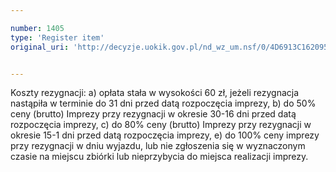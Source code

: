 ```yaml
---

number: 1405
type: 'Register item'
original_uri: 'http://decyzje.uokik.gov.pl/nd_wz_um.nsf/0/4D6913C162095273C12574470046D4C7?OpenDocument'


---
```


Koszty rezygnacji: a) opłata stała w wysokości 60 zł, jeżeli rezygnacja nastąpiła w terminie do 31 dni przed datą rozpoczęcia imprezy, b) do 50% ceny (brutto) Imprezy przy rezygnacji w okresie 30-16 dni przed datą rozpoczęcia imprezy, c) do 80% ceny (brutto) Imprezy przy rezygnacji w okresie 15-1 dni przed datą rozpoczęcia imprezy, e) do 100% ceny imprezy przy rezygnacji w dniu wyjazdu, lub nie zgłoszenia się w wyznaczonym czasie na miejscu zbiórki lub nieprzybycia do miejsca realizacji imprezy. 
